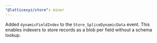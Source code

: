 ```yaml
---
"@latticexyz/store": minor
---
```


Added `dynamicFieldIndex` to the `Store_SpliceDynamicData` event. This enables indexers to store records as a blob per field without a schema lookup.
